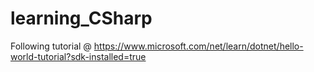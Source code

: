 # learning_CSharp

Following tutorial @ https://www.microsoft.com/net/learn/dotnet/hello-world-tutorial?sdk-installed=true
